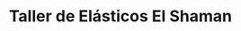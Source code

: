 ---
title: "Taller de Elásticos El Shaman"
url: /ramos-mejia/taller-de-elasticos-el-shaman/
shop: Autowerkstatt
---